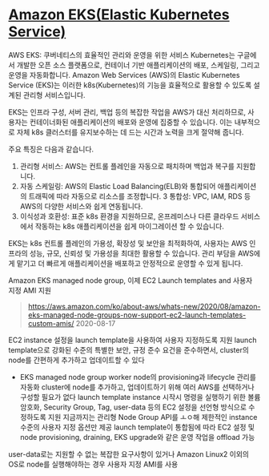 # [Amazon EKS(Elastic Kubernetes Service)](https://docs.aws.amazon.com/eks/)




AWS EKS: 쿠버네티스의 효율적인 관리와 운영을 위한 서비스
Kubernetes는 구글에서 개발한 오픈 소스 플랫폼으로, 컨테이너 기반 애플리케이션의 배포, 스케일링, 그리고 운영을 자동화합니다. Amazon Web Services (AWS)의 Elastic Kubernetes Service (EKS)는 이러한 k8s(Kubernetes)의 기능을 효율적으로 활용할 수 있도록 설계된 관리형 서비스입니다.

EKS는 인프라 구성, 서버 관리, 백업 등의 복잡한 작업을 AWS가 대신 처리하므로, 사용자는 컨테이너화된 애플리케이션의 배포와 운영에 집중할 수 있습니다. 이는 내부적으로 자체 k8s 클러스터를 유지보수하는 데 드는 시간과 노력을 크게 절약해 줍니다.

주요 특징은 다음과 같습니다.
1. 관리형 서비스: AWS는 컨트롤 플레인을 자동으로 패치하며 백업과 복구를 지원합니다.
2. 자동 스케일링: AWS의 Elastic Load Balancing(ELB)와 통합되어 애플리케이션의 트래픽에 따라 자동으로 리소스를 조정합니다.
3 통합성: VPC, IAM, RDS 등 AWS의 다양한 서비스와 쉽게 연동됩니다.
4. 이식성과 호환성: 표준 k8s 환경을 지원하므로, 온프레미스나 다른 클라우드 서비스에서 작동하는 k8s 애플리케이션을 쉽게 마이그레이션 할 수 있습니다.

EKS는 k8s 컨트롤 플레인의 가용성, 확장성 및 보안을 최적화하여, 사용자는 AWS 인프라의 성능, 규모, 신뢰성 및 가용성을 최대한 활용할 수 있습니다. 관리 부담을 AWS에게 맡기고 더 빠르게 애플리케이션을 배포하고 안정적으로 운영할 수 있게 됩니다.








Amazon EKS managed node group, 이제 EC2 Launch templates and 사용자 지정 AMI 지원
> https://aws.amazon.com/ko/about-aws/whats-new/2020/08/amazon-eks-managed-node-groups-now-support-ec2-launch-templates-custom-amis/
2020-08-17

EC2 instance 설정을 launch template을 사용하여 사용자 지정하도록 지원
launch template으로 강화된 수준의 특별한 보안, 규정 준수 요건을 준수하면서, cluster의 node를 간편하게 추가하고 업데이트할 수 있다

- EKS managed node group
worker node의 provisioning과 lifecycle 관리를 자동화
cluster에 node를 추가하고, 업데이트하기 위해 여러 AWS를 선택하거나 구성할 필요가 없다
launch template
	instance 시작시 명령을 실행하기 위한 볼륨 암호화, Security Group, Tag, user-data 등의 EC2 설정을 선언형 방식으로 수정하도록 지원
지금까지는 관리형 Node Group API를 ㅗㅇ해 제한적인 instance 수준의 사용자 지정 옵션만 제공
launch template이 통합됨에 따라 EC2 설정 및 node provisioning, draining, EKS upgrade와 같은 운영 작업을 offload 가능

user-data로는 지원할 수 없는 복잡한 요구사항이 있거나 Amazon Linux2 이외의 OS로 node를 실행해야하는 경우 사용자 지정 AMI를 사용




